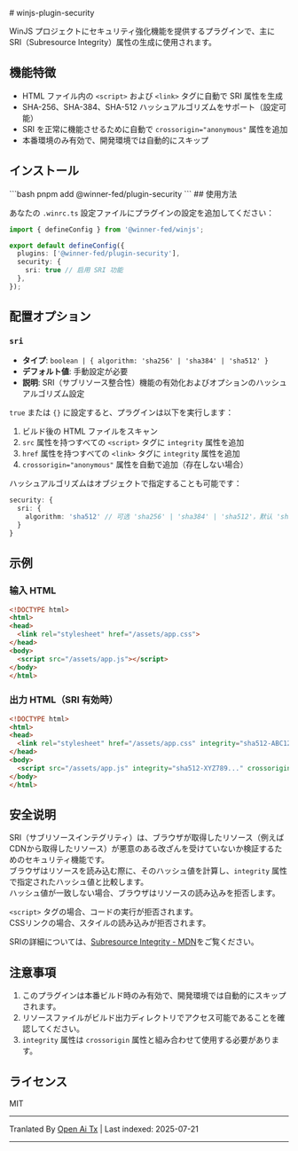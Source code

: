 <translate-content># winjs-plugin-security

WinJS プロジェクトにセキュリティ強化機能を提供するプラグインで、主に SRI（Subresource Integrity）属性の生成に使用されます。

## 機能特徴

- HTML ファイル内の `<script>` および `<link>` タグに自動で SRI 属性を生成
- SHA-256、SHA-384、SHA-512 ハッシュアルゴリズムをサポート（設定可能）
- SRI を正常に機能させるために自動で `crossorigin="anonymous"` 属性を追加
- 本番環境のみ有効で、開発環境では自動的にスキップ

## インストール
</translate-content>
```bash
pnpm add @winner-fed/plugin-security
```
## 使用方法

あなたの `.winrc.ts` 設定ファイルにプラグインの設定を追加してください：


```typescript
import { defineConfig } from '@winner-fed/winjs';

export default defineConfig({
  plugins: ['@winner-fed/plugin-security'],
  security: {
    sri: true // 启用 SRI 功能
  },
});
```
## 配置オプション

### `sri`

- **タイプ**: `boolean | { algorithm: 'sha256' | 'sha384' | 'sha512' }`
- **デフォルト値**: 手動設定が必要
- **説明**: SRI（サブリソース整合性）機能の有効化およびオプションのハッシュアルゴリズム設定

`true` または `{}` に設定すると、プラグインは以下を実行します：

1. ビルド後の HTML ファイルをスキャン
2. `src` 属性を持つすべての `<script>` タグに `integrity` 属性を追加
3. `href` 属性を持つすべての `<link>` タグに `integrity` 属性を追加
4. `crossorigin="anonymous"` 属性を自動で追加（存在しない場合）

ハッシュアルゴリズムはオブジェクトで指定することも可能です：


```typescript
security: {
  sri: {
    algorithm: 'sha512' // 可选 'sha256' | 'sha384' | 'sha512'，默认 'sha512'
  }
}
```

## 示例

### 输入 HTML

```html
<!DOCTYPE html>
<html>
<head>
  <link rel="stylesheet" href="/assets/app.css">
</head>
<body>
  <script src="/assets/app.js"></script>
</body>
</html>
```
### 出力 HTML（SRI 有効時）


```html
<!DOCTYPE html>
<html>
<head>
  <link rel="stylesheet" href="/assets/app.css" integrity="sha512-ABC123..." crossorigin="anonymous">
</head>
<body>
  <script src="/assets/app.js" integrity="sha512-XYZ789..." crossorigin="anonymous"></script>
</body>
</html>
```
## 安全说明

SRI（サブリソースインテグリティ）は、ブラウザが取得したリソース（例えばCDNから取得したリソース）が悪意のある改ざんを受けていないか検証するためのセキュリティ機能です。  
ブラウザはリソースを読み込む際に、そのハッシュ値を計算し、`integrity` 属性で指定されたハッシュ値と比較します。  
ハッシュ値が一致しない場合、ブラウザはリソースの読み込みを拒否します。

`<script>` タグの場合、コードの実行が拒否されます。  
CSSリンクの場合、スタイルの読み込みが拒否されます。

SRIの詳細については、[Subresource Integrity - MDN](https://developer.mozilla.org/zh-CN/docs/Web/Security/Subresource_Integrity)をご覧ください。

## 注意事項

1. このプラグインは本番ビルド時のみ有効で、開発環境では自動的にスキップされます。  
2. リソースファイルがビルド出力ディレクトリでアクセス可能であることを確認してください。  
3. `integrity` 属性は `crossorigin` 属性と組み合わせて使用する必要があります。

## ライセンス

MIT

---

Tranlated By [Open Ai Tx](https://github.com/OpenAiTx/OpenAiTx) | Last indexed: 2025-07-21

---